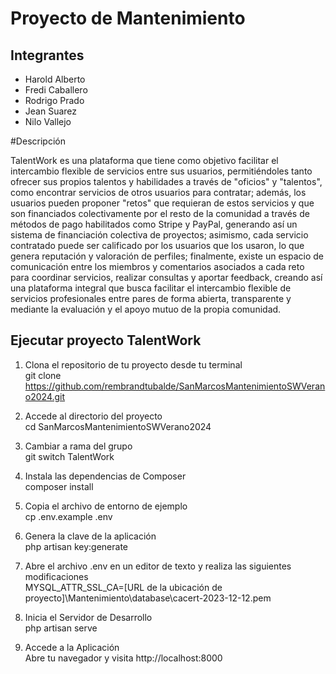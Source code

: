 # Proyecto de Mantenimiento
## Integrantes
- Harold Alberto
- Fredi Caballero
- Rodrigo Prado
- Jean Suarez
- Nilo Vallejo

#Descripción

TalentWork es una plataforma que tiene como objetivo facilitar el intercambio flexible de servicios entre sus usuarios, permitiéndoles tanto ofrecer sus propios talentos y habilidades a través de "oficios" y "talentos", como encontrar servicios de otros usuarios para contratar; además, los usuarios pueden proponer "retos" que requieran de estos servicios y que son financiados colectivamente por el resto de la comunidad a través de métodos de pago habilitados como Stripe y PayPal, generando así un sistema de financiación colectiva de proyectos; asimismo, cada servicio contratado puede ser calificado por los usuarios que los usaron, lo que genera reputación y valoración de perfiles; finalmente, existe un espacio de comunicación entre los miembros y comentarios asociados a cada reto para coordinar servicios, realizar consultas y aportar feedback, creando así una plataforma integral que busca facilitar el intercambio flexible de servicios profesionales entre pares de forma abierta, transparente y mediante la evaluación y el apoyo mutuo de la propia comunidad.


## Ejecutar proyecto TalentWork

1. Clona el repositorio de tu proyecto desde tu terminal  
git clone https://github.com/rembrandtubalde/SanMarcosMantenimientoSWVerano2024.git  

2. Accede al directorio del proyecto  
cd SanMarcosMantenimientoSWVerano2024

3. Cambiar a rama del grupo  
git switch TalentWork  

4. Instala las dependencias de Composer  
composer install

5. Copia el archivo de entorno de ejemplo  
cp .env.example .env

6. Genera la clave de la aplicación  
php artisan key:generate

7. Abre el archivo .env en un editor de texto y realiza las siguientes modificaciones  
MYSQL_ATTR_SSL_CA=[URL de la ubicación de proyecto]\Mantenimiento\database\cacert-2023-12-12.pem

8. Inicia el Servidor de Desarrollo  
php artisan serve

10. Accede a la Aplicación  
Abre tu navegador y visita http://localhost:8000
